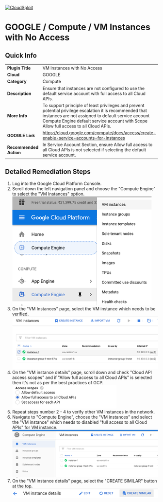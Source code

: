 [![CloudSploit](https://cloudsploit.com/img/logo-new-big-text-100.png "CloudSploit")](https://cloudsploit.com)

# GOOGLE / Compute / VM Instances with No Access

## Quick Info

| | |
|-|-|
| **Plugin Title** | VM Instances with No Access |
| **Cloud** | GOOGLE |
| **Category** | Compute |
| **Description** | Ensure that instances are not configured to use the default service account with full access to all Cloud APIs. |
| **More Info** | To support principle of least privileges and prevent potential privilege escalation it is recommended that instances are not assigned to default service account Compute Engine default service account with Scope Allow full access to all Cloud APIs. |
| **GOOGLE Link** | https://cloud.google.com/compute/docs/access/create-enable-service-accounts-for-instances |
| **Recommended Action** | In Service Account Section, ensure Allow full access to all Cloud APIs is not selected if selecting the default service account. |

## Detailed Remediation Steps
1. Log into the Google Cloud Platform Console.
2. Scroll down the left navigation panel and choose the "Compute Engine" to select the "VM Instances" option. </br> <img src="/resources/google/compute/vm-instances-with-no-access/step2.png"/>
3. On the "VM Instances" page, select the VM instance which needs to be verified. </br> <img src="/resources/google/compute/vm-instances-with-no-access/step3.png"/>
4. On the "VM instance details" page, scroll down and check "Cloud API access scopes" and if "Allow full access to all Cloud APIs" is selected then it's not as per the best practices of GCP.</br> <img src="/resources/google/compute/vm-instances-with-no-access/step4.png"/>
5. Repeat steps number 2 - 4 to verify other VM instances in the network.</br>
6. Navigate to "Compute Engine", choose the "VM instances" and select the "VM instance" which needs to disabled "full access to all Cloud APIs" for VM instance.</br> <img src="/resources/google/compute/vm-instances-with-no-access/step6.png"/>
7. On the "VM instance details" page, select the "CREATE SIMILAR" button at the top.</br> <img src="/resources/google/compute/vm-instances-with-no-access/step7.png"/>

